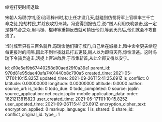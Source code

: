 缩短打更时间退敌

宋朝人冯瓒(字礼臣)治理梓州时,初上任才没几天,就碰到伪蜀将军上官啸率三千亡命之徒,抢劫村民,并趁夜攻打州城。冯瓷得到报告后,说:“贼人利用夜晚袭击,这一定是群乌合之众,用马檛、棍棒等重物反击就可镇压他们,等到天亮后,他们就会不攻自溃了。

当时城里只有三百名骑兵,冯瑞命他们镇守城门,自己坐在城楼上,暗中命令更夫缩短每更报时的间隔,因此不到半夜就已打五更鼓,贼人以为即将天亮,惊性溃逃。这时冯瑞下令骑兵追击,活捉上官进啟后,于市集斩首,从此全郡又得以安宁。

id: d10e5ef9b67440258d90aed29f0a39e1
parent_id: 970d81e95dae40afa7401440b8c790a5
created_time: 2021-05-17T01:10:15.825Z
updated_time: 2021-09-26T15:41:25.691Z
is_conflict: 0
latitude: 0.00000000
longitude: 0.00000000
altitude: 0.0000
author: 
source_url: 
is_todo: 0
todo_due: 0
todo_completed: 0
source: joplin
source_application: net.cozic.joplin-mobile
application_data: 
order: 1621213815823
user_created_time: 2021-05-17T01:10:15.825Z
user_updated_time: 2021-09-26T15:41:25.691Z
encryption_cipher_text: 
encryption_applied: 0
markup_language: 1
is_shared: 0
share_id: 
conflict_original_id: 
type_: 1